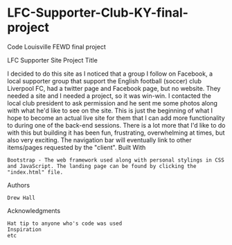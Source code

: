 # LFC-Supporter-Club-KY-final-project
Code Louisville FEWD final project

LFC Supporter Site
Project Title

I decided to do this site as I noticed that a group I follow on Facebook, a local supporter group that support the English football (soccer) club Liverpool FC, had a twitter page and Facebook page, but no website. They needed a site and I needed a project, so it was win-win.
I contacted the local club president to ask permission and he sent me some photos along with what he'd like to see on the site. This is just the beginning of what I hope to become an actual live site for them that I can add more functionality to during one of the back-end sessions. There is a lot more that I'd like to do with this but building it has been fun, frustrating, overwhelming at times, but also very exciting.
The navigation bar will eventually link to other items/pages requested by the "client".
Built With

    Bootstrap - The web framework used along with personal stylings in CSS and JavaScript. The landing page can be found by clicking the "index.html" file.

Authors

    Drew Hall

Acknowledgments

    Hat tip to anyone who's code was used
    Inspiration
    etc